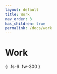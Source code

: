 ```yaml
---
layout: default
title: Work
nav_order: 3
has_children: true
permalink: /docs/work
---
```


# Work


{: .fs-6 .fw-300 }